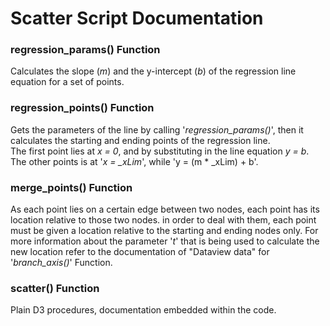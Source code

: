# Scatter Script Documentation

### regression_params() Function
Calculates the slope (*m*) and the y-intercept (*b*) of the regression line equation for a set of points.

### regression_points() Function
Gets the parameters of the line by calling '*regression_params()*', then it calculates the starting and ending points of the regression line.  
The first point lies at *x = 0*, and by substituting in the line equation *y = b*. The other points is at '*x = _xLim*', while 'y = (m * _xLim) + b'.  

### merge_points() Function
As each point lies on a certain edge between two nodes, each point has its location relative to those two nodes. in order to deal with them, each point must be given a location relative to the starting and ending nodes only.
For more information about the parameter '*t*' that is being used to calculate the new location refer to the documentation of "Dataview data" for '*branch_axis()*' Function.

### scatter() Function
Plain D3 procedures, documentation embedded within the code.
